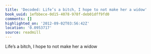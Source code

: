 ```yaml
---
title: 'Decoded: Life’s a bitch, I hope to not make her a widow'
book_uuid: 1efbbece-0d15-4078-978f-deb01dff9fd0
comments: []
highlighted_on: '2012-09-02T03:56:42Z'
location: '0.0953717'
source: readmill
---
```


Life’s a bitch, I hope to not make her a widow